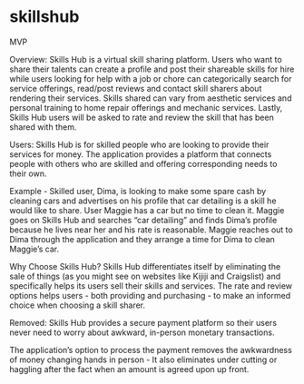 # skillshub

MVP 

Overview:
Skills Hub is a virtual skill sharing platform. Users who want to share their talents can create a profile and post their shareable skills for hire while users looking for help with a job or chore can categorically search for service offerings, read/post reviews and contact skill sharers about rendering their services. Skills shared can vary from aesthetic services and personal training to home repair offerings and mechanic services. Lastly, Skills Hub users will be asked to rate and review the skill that has been shared with them. 

Users:
Skills Hub is for skilled people who are looking to provide their services for money. The application provides a platform that connects people with others who are skilled and offering corresponding needs to their own. 

Example - Skilled user, Dima, is looking to make some spare cash by cleaning cars and advertises on his profile that car detailing is a skill he would like to share. User Maggie has a car but no time to clean it. Maggie goes on Skills Hub and searches “car detailing” and finds Dima’s profile because he lives near her and his rate is reasonable. Maggie reaches out to Dima through the application and they arrange a time for Dima to clean Maggie’s car. 

Why Choose Skills Hub?
Skills Hub differentiates itself by eliminating the sale of things (as you might see on websites like Kijiji and Craigslist) and specifically helps its users sell their skills and services. The rate and review options helps users - both providing and purchasing - to make an informed choice when choosing a skill sharer. 



Removed: 
Skills Hub provides a secure payment platform so their users never need to worry about awkward, in-person monetary transactions.

The application’s option to process the payment removes the awkwardness of money changing hands in person - It also eliminates under cutting or haggling after the fact when an amount is agreed upon up front. 